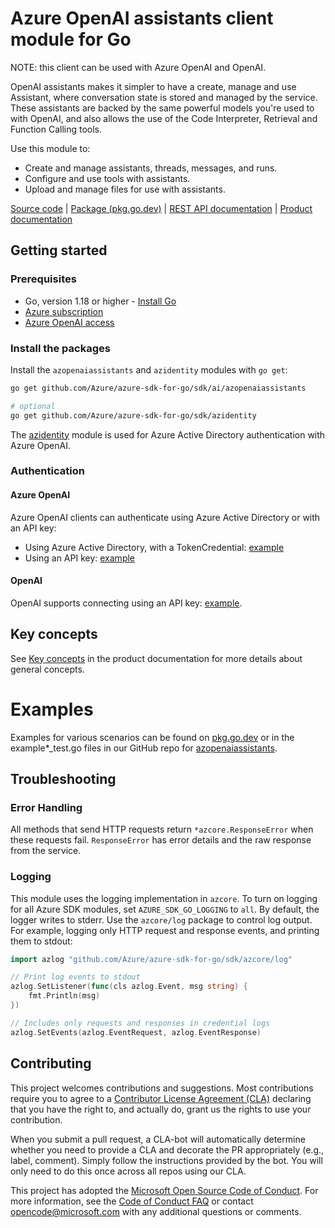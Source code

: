 # Azure OpenAI assistants client module for Go

NOTE: this client can be used with Azure OpenAI and OpenAI.

OpenAI assistants makes it simpler to have a create, manage and use Assistant, where conversation state is stored and managed by the service.  These assistants are backed by the same powerful models you're used to with OpenAI, and also allows the use of the Code Interpreter, Retrieval and Function Calling tools.

Use this module to:

- Create and manage assistants, threads, messages, and runs.
- Configure and use tools with assistants.
- Upload and manage files for use with assistants.

[Source code][azopenaiassistants_repo] | [Package (pkg.go.dev)][azopenaiassistants_pkg_go] | [REST API documentation][openai_rest_docs] | [Product documentation][openai_docs]

## Getting started

### Prerequisites

* Go, version 1.18 or higher - [Install Go](https://go.dev/doc/install)
* [Azure subscription][azure_sub]
* [Azure OpenAI access][azure_openai_access]

### Install the packages

Install the `azopenaiassistants` and `azidentity` modules with `go get`:

```bash
go get github.com/Azure/azure-sdk-for-go/sdk/ai/azopenaiassistants

# optional
go get github.com/Azure/azure-sdk-for-go/sdk/azidentity
```

The [azidentity][azure_identity] module is used for Azure Active Directory authentication with Azure OpenAI.

### Authentication

#### Azure OpenAI

Azure OpenAI clients can authenticate using Azure Active Directory or with an API key:

* Using Azure Active Directory, with a TokenCredential: [example][azopenaiassistants_example_tokencredential]
* Using an API key: [example][azopenaiassistants_example_keycredential]

#### OpenAI

OpenAI supports connecting using an API key: [example][azopenaiassistants_example_openai].

## Key concepts

See [Key concepts][openai_key_concepts_assistants] in the product documentation for more details about general concepts.

# Examples

Examples for various scenarios can be found on [pkg.go.dev][azopenaiassistants_examples] or in the example*_test.go files in our GitHub repo for [azopenaiassistants][azopenaiassistants_github].

## Troubleshooting

### Error Handling

All methods that send HTTP requests return `*azcore.ResponseError` when these requests fail. `ResponseError` has error details and the raw response from the service.

### Logging

This module uses the logging implementation in `azcore`. To turn on logging for all Azure SDK modules, set `AZURE_SDK_GO_LOGGING` to `all`. By default, the logger writes to stderr. Use the `azcore/log` package to control log output. For example, logging only HTTP request and response events, and printing them to stdout:

```go
import azlog "github.com/Azure/azure-sdk-for-go/sdk/azcore/log"

// Print log events to stdout
azlog.SetListener(func(cls azlog.Event, msg string) {
	fmt.Println(msg)
})

// Includes only requests and responses in credential logs
azlog.SetEvents(azlog.EventRequest, azlog.EventResponse)
```

## Contributing

This project welcomes contributions and suggestions. Most contributions require you to agree to a [Contributor License Agreement (CLA)][cla] declaring that you have the right to, and actually do, grant us the rights to use your contribution.

When you submit a pull request, a CLA-bot will automatically determine whether you need to provide a CLA and decorate
the PR appropriately (e.g., label, comment). Simply follow the instructions provided by the bot. You will only need to
do this once across all repos using our CLA.

This project has adopted the [Microsoft Open Source Code of Conduct][coc]. For more information, see
the [Code of Conduct FAQ][coc_faq] or contact [opencode@microsoft.com][coc_contact] with any additional questions or
comments.

<!-- LINKS -->
[azure_openai_access]: https://learn.microsoft.com/azure/cognitive-services/openai/overview#how-do-i-get-access-to-azure-openai
[azopenaiassistants_repo]: https://github.com/Azure/azure-sdk-for-go/tree/main/sdk/ai/azopenaiassistants

<!-- TODO: BEGIN: will replace once the link is actually available. -->
[azopenaiassistants_pkg_go]: https://pkg.go.dev/github.com/Azure/azure-sdk-for-go/sdk/ai/azopenai
[azopenaiassistants_examples]: https://pkg.go.dev/github.com/Azure/azure-sdk-for-go/sdk/ai/azopenai#pkg-examples
[azopenaiassistants_example_tokencredential]: https://pkg.go.dev/github.com/Azure/azure-sdk-for-go/sdk/ai/azopenai#example-NewClient
[azopenaiassistants_example_keycredential]: https://pkg.go.dev/github.com/Azure/azure-sdk-for-go/sdk/ai/azopenai#example-NewClientWithKeyCredential
[azopenaiassistants_example_openai]: https://pkg.go.dev/github.com/Azure/azure-sdk-for-go/sdk/ai/azopenai#example-NewClientForOpenAI
[azopenaiassistants_github]: https://github.com/Azure/azure-sdk-for-go/blob/main/sdk/ai/azopenai
<!-- TODO: END: will replace once the link is actually available. -->

[azure_identity]: https://pkg.go.dev/github.com/Azure/azure-sdk-for-go/sdk/azidentity
[azure_sub]: https://azure.microsoft.com/free/
[openai_docs]: https://learn.microsoft.com/azure/cognitive-services/openai
[openai_key_concepts]: https://learn.microsoft.com/azure/cognitive-services/openai/overview#key-concepts
[openai_key_concepts_assistants]: https://platform.openai.com/docs/assistants/overview
[openai_rest_docs]: https://learn.microsoft.com/azure/cognitive-services/openai/reference
[cla]: https://cla.microsoft.com
[coc]: https://opensource.microsoft.com/codeofconduct/
[coc_faq]: https://opensource.microsoft.com/codeofconduct/faq/
[coc_contact]: mailto:opencode@microsoft.com
[azure_openai_quickstart]: https://learn.microsoft.com/azure/cognitive-services/openai/quickstart
